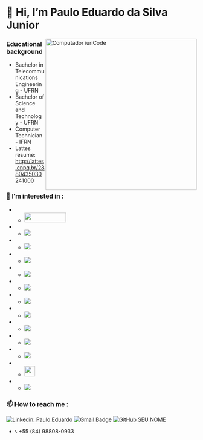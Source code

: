 # 👋 **Hi, I’m  Paulo Eduardo da Silva Junior**

<img src="https://raw.githubusercontent.com/MicaelliMedeiros/micaellimedeiros/master/image/computer-illustration.png" min-width="400px" max-width="400px" width="400px" align="right" alt="Computador iuriCode">

### Educational background
- Bachelor in Telecommunications Engineering - UFRN
- Bachelor of Science and Technology - UFRN
- Computer Technician - IFRN
- Lattes resume: http://lattes.cnpq.br/2880435030241000
### 👀 I’m interested in : 
-  - <img src="https://assets.zabbix.com/img/logo/zabbix_logo_313x82.png" width="110" height="25">
-  - <img src="https://grafana.com/static/assets/internal/grafana_logo-web-white-text.svg">
-  - <img src="https://img.shields.io/badge/Docker-2496ED?style=plastic&logo=docker&logoColor=white">
-  - <img src="https://img.shields.io/badge/Kubernetes-326DE6?style=plastic&logo=kubernetes&logoColor=white">
-  - <img src="https://img.shields.io/badge/Puppet-FFAD19?style=plastic&logo=puppet&logoColor=black">
-  - <img src="https://img.shields.io/badge/Ansible-000000?style=plastic&logo=Ansible&logoColor=white">
-  - <img src="https://img.shields.io/badge/Terraform-7B42BC?style=plastic&logo=terraform&logoColor=white">
-  - <img src="https://img.shields.io/badge/OpenStack-EA2046?style=plastic&logo=openstack&logoColor=white">
-  - <img src="https://img.shields.io/badge/Microsoft_Azure-0089D6?style=plastic&logo=microsoft-azure&logoColor=white"> 
-  - <img src="https://uploaddeimagens.com.br/images/004/479/054/full/Oracle_Cloud_logo.png?1684934266"> 
-  - <img src="https://uploaddeimagens.com.br/images/004/479/064/full/proxmox_logo.png?1684934621">
-  - <img src="https://uploaddeimagens.com.br/images/004/479/025/full/powershell_%281%29.png?1684933051" height="28">
-  - <img src="https://img.shields.io/badge/Python-14354C?style=plastic&logo=python&logoColor=white">

### 📫 How to reach me : 

[![Linkedin: Paulo Eduardo](https://img.shields.io/badge/-Paulo%20Eduardo-blue?style=plastic&logo=Linkedin&logoColor=white&link=https://www.linkedin.com/in/paulo-eduardo-5a18b3174)](https://www.linkedin.com/in/paulo-eduardo-5a18b3174)
[![Gmail Badge](https://img.shields.io/badge/-paulo.eduardo.093@ufrn.edu.br-006bed?style=plastic&logo=Gmail&logoColor=red&link=mailto:paulo.eduardo.093@ufrn.edu.br)](mailto:paulo.eduardo.093@ufrn.edu.br)
[![GitHub SEU NOME](https://img.shields.io/github/followers/VanessaSwerts?label=PauloBigooD&style=social)](https://github.com/PauloBigooD)

- 📞 +55 (84) 98808-0933

<!---
PauloBigooD/PauloBigooD is a ✨ special ✨ repository because its `README.md` (this file) appears on your GitHub profile.
You can click the Preview link to take a look at your changes.
--->
